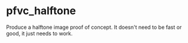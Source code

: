 # pfvc_halftone

Produce a halftone image proof of concept. It doesn't need to be fast or good, it just needs to work.


